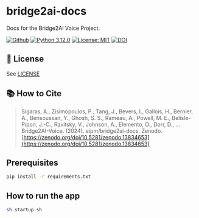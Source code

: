 # bridge2ai-docs

Docs for the Bridge2AI Voice Project.

[![Github](https://img.shields.io/badge/github-2.0.0-green?style=flat&logo=github)](https://github.com/eipm/bridge2ai-docs) [![Python 3.12.0](https://img.shields.io/badge/python-3.12.0-blue.svg)](https://www.python.org/downloadxs/release/python-3120/) [![License: MIT](https://img.shields.io/badge/License-MIT-yellow.svg)](https://opensource.org/licenses/MIT)  [![DOI](https://zenodo.org/badge/860006845.svg)](https://zenodo.org/doi/10.5281/zenodo.13834653)


## 🤝 License
See [LICENSE](./LICENSE)

## 📚 How to Cite
> Sigaras, A., Zisimopoulos, P., Tang, J., Bevers, I., Gallois, H., Bernier, A., Bensoussan, Y., Ghosh, S. S., Rameau, A., Powell, M. E., Belisle-Pipon, J.-C., Ravitsky, V., Johnson, A., Elemento, O., Dorr, D., … Bridge2AI-Voice. (2024). eipm/bridge2ai-docs. Zenodo. [https://zenodo.org/doi/10.5281/zenodo.13834653](https://zenodo.org/doi/10.5281/zenodo.13834653)

## Prerequisites

```bash
pip install -r requirements.txt
```

## How to run the app

```bash
sh startup.sh
```